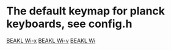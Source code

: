 # The default keymap for planck keyboards, see config.h

[BEAKL Wi-x](http://thedarnedestthing.com/extreme%20beakl%20wi)
[BEAKL Wi-v](http://thedarnedestthing.com/lazy%20beakl%20wi)
[BEAKL Wi](http://thedarnedestthing.com/beakl%20wi)
